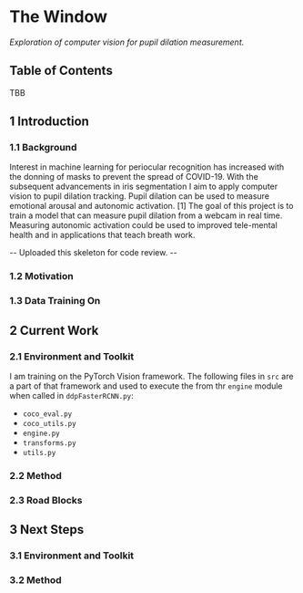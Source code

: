 # The Window

*Exploration of computer vision for pupil dilation measurement.*

## Table of Contents

TBB

## 1 Introduction

### 1.1 Background

Interest in machine learning for periocular recognition has increased with the donning of masks to prevent the spread of COVID-19. With the subsequent advancements in iris segmentation I aim to apply computer vision to pupil dilation tracking. Pupil dilation can be used to measure emotional arousal and autonomic activation. [1] The goal of this project is to train a model that can measure pupil dilation from a webcam in real time. Measuring autonomic activation could be used to improved tele-mental health and in applications that teach breath work.

-- Uploaded this skeleton for code review. --

### 1.2 Motivation

### 1.3 Data Training On

## 2 Current Work

### 2.1 Environment and Toolkit

I am training on the PyTorch Vision framework. The following files in `src` are a part of that framework and used to execute the from thr `engine` module when called in `ddpFasterRCNN.py`:

- `coco_eval.py`
- `coco_utils.py`
- `engine.py`
- `transforms.py`
- `utils.py`

### 2.2 Method

### 2.3 Road Blocks

## 3 Next Steps

### 3.1 Environment and Toolkit

### 3.2 Method